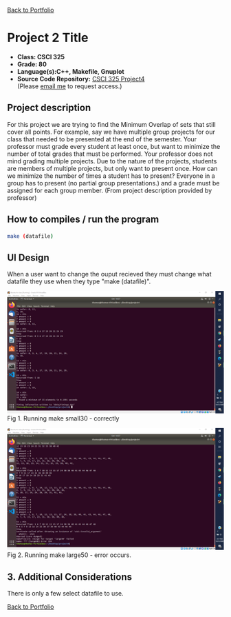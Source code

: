 [Back to Portfolio](./)

Project 2 Title
===============

-   **Class: CSCI 325** 
-   **Grade: 80**
-   **Language(s):C++, Makefile, Gnuplot**
-   **Source Code Repository:** [CSCI 325 Project4](https://github.com/tjramsey/CSCI-325-Project4/)  
    (Please [email me](mailto:tjramsey@csustudent.net?subject=GitHub%20Access) to request access.)

## Project description

For this project we are trying to find the Minimum Overlap of sets that still cover all
points. For example, say we have multiple group projects for our class that needed to be presented
at the end of the semester. Your professor must grade every student at least once, but want to
minimize the number of total grades that must be performed. Your professor does not mind grading
multiple projects. Due to the nature of the projects, students are members of multiple projects, but
only want to present once. How can we minimize the number of times a student has to present?
Everyone in a group has to present (no partial group presentations.) and a grade must be assigned
for each group member. (From project description provided by professor)


## How to compiles / run the program

```bash
make (datafile)
```

## UI Design
When a user want to change the ouput recieved they must change what datafile they use when they type "make (datafile)".

![screenshot](images/Screenshot%20(40).png)
Fig 1. Running make small30 - correctly

![screenshot](images/Screenshot%20(41).png)
Fig 2. Running make large50 - error occurs.

## 3. Additional Considerations
There is only a few select datafile to use.

[Back to Portfolio](./)
